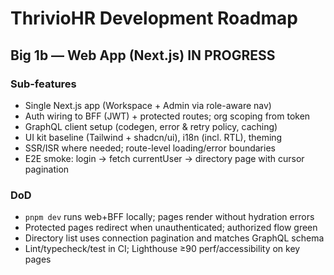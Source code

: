 # ThrivioHR Development Roadmap

## Big 1b — Web App (Next.js) **IN PROGRESS**

### Sub-features
- Single Next.js app (Workspace + Admin via role-aware nav)
- Auth wiring to BFF (JWT) + protected routes; org scoping from token
- GraphQL client setup (codegen, error & retry policy, caching)
- UI kit baseline (Tailwind + shadcn/ui), i18n (incl. RTL), theming
- SSR/ISR where needed; route-level loading/error boundaries
- E2E smoke: login → fetch currentUser → directory page with cursor pagination

### DoD
- `pnpm dev` runs web+BFF locally; pages render without hydration errors
- Protected pages redirect when unauthenticated; authorized flow green
- Directory list uses connection pagination and matches GraphQL schema
- Lint/typecheck/test in CI; Lighthouse ≥90 perf/accessibility on key pages